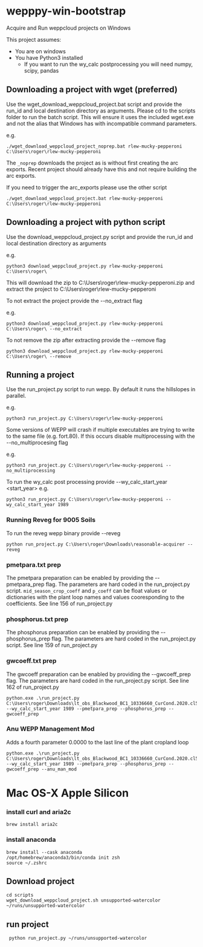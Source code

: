 # wepppy-win-bootstrap
Acquire and Run weppcloud projects on Windows

This project assumes:
  - You are on windows
  - You have Python3 installed
    - If you want to run the wy_calc postprocessing you will need numpy, scipy, pandas
    
    
## Downloading a project with wget (preferred)
Use the wget_download_weppcloud_project.bat script and provide the run_id and local destination directory as arguments. Please cd to the scripts folder to run the batch script. This will ensure it uses the included wget.exe and not the alias that Windows has with incompatible command parameters.

e.g.
```
./wget_download_weppcloud_project_noprep.bat rlew-mucky-pepperoni C:\Users\roger\rlew-mucky-pepperoni
```

The `_noprep` downloads the project as is without first creating the arc exports. Recent project should already have this and not require building the arc exports.

If you need to trigger the arc_exports please use the other script

```
./wget_download_weppcloud_project.bat rlew-mucky-pepperoni C:\Users\roger\rlew-mucky-pepperoni
```

## Downloading a project with python script

Use the download_weppcloud_project.py script and provide the run_id and local destination directory as arguments

e.g.
```
python3 download_weppcloud_project.py rlew-mucky-pepperoni C:\Users\roger\
```

This will download the zip to C:\Users\roger\rlew-mucky-pepperoni.zip and extract the project to C:\Users\roger\rlew-mucky-pepperoni

To not extract the project provide the --no_extract flag

e.g.
```
python3 download_weppcloud_project.py rlew-mucky-pepperoni C:\Users\roger\ --no_extract
```

To not remove the zip after extracting provide the --remove flag

```
python3 download_weppcloud_project.py rlew-mucky-pepperoni C:\Users\roger\ --remove
```

## Running a project

Use the run_project.py script to run wepp. By default it runs the hillslopes in parallel.

e.g.
```
python3 run_project.py C:\Users\roger\rlew-mucky-pepperoni
```

Some versions of WEPP will crash if multiple executables are trying to write to the same file (e.g. fort.80). If this occurs disable multiprocessing with the --no_multiprocesing flag

e.g.
```
python3 run_project.py C:\Users\roger\rlew-mucky-pepperoni --no_multiprocessing
```

To run the wy_calc post processing provide --wy_calc_start_year <start_year>
e.g.
```
python3 run_project.py C:\Users\roger\rlew-mucky-pepperoni --wy_calc_start_year 1989
```

### Running Reveg for 9005 Soils

To run the reveg wepp binary provide --reveg

```
python run_project.py C:\Users\roger\Downloads\reasonable-acquirer --reveg
```

### pmetpara.txt prep

The pmetpara preparation can be enabled by providing the --pmetpara_prep flag. The parameters are hard coded in the run_project.py script. `mid_season_crop_coeff` and `p_coeff` can be float values or dictionaries with the plant loop names and values cooresponding to the coefficients. See line 156 of run_project.py

### phosphorus.txt prep

The phosphorus preparation can be enabled by providing the --phosphorus_prep flag. The parameters are hard coded in the run_project.py script. See line 159 of run_project.py

### gwcoeff.txt prep

The gwcoeff preparation can be enabled by providing the --gwcoeff_prep flag. The parameters are hard coded in the run_project.py script. See line 162 of run_project.py

```
python.exe .\run_project.py C:\Users\roger\Downloads\lt_obs_Blackwood_BC1_10336660_CurCond.2020.cl532.observed.ki5krcs.no_pmet.wepp_ui --wy_calc_start_year 1989 --pmetpara_prep --phosphorus_prep --gwcoeff_prep
```

### Anu WEPP Management Mod

Adds a fourth parameter 0.0000 to the last line of the plant cropland loop

```
python.exe .\run_project.py C:\Users\roger\Downloads\lt_obs_Blackwood_BC1_10336660_CurCond.2020.cl532.observed.ki5krcs.no_pmet.wepp_ui --wy_calc_start_year 1989 --pmetpara_prep --phosphorus_prep --gwcoeff_prep --anu_man_mod
```

# Mac OS-X Apple Silicon


### install curl and aria2c
```
brew install aria2c
```

### install anaconda
```
brew install --cask anaconda
/opt/homebrew/anaconda3/bin/conda init zsh
source ~/.zshrc
```

## Download project
```
cd scripts
wget_download_weppcloud_project.sh unsupported-watercolor ~/runs/unsupported-watercolor
```

## run project
```
 python run_project.py ~/runs/unsupported-watercolor
```
